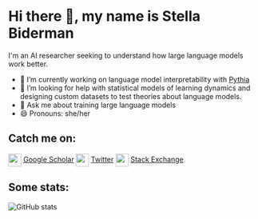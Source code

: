 # Hi there 👋, my name is Stella Biderman

I'm an AI researcher seeking to understand how large language models work better.
- 🔭 I’m currently working on language model interpretability with [Pythia](https://www.github.com/eleutherai/pythia)
- 🤔 I’m looking for help with statistical models of learning dynamics and designing custom datasets to test theories about language models.
- 💬 Ask me about training large language models
- 😄 Pronouns: she/her

## Catch me on:
<a href = 'https://scholar.google.com/citations?user=bO7H0DAAAAAJ&hl=en'> <img width = '26px' align= 'center' src="https://upload.wikimedia.org/wikipedia/commons/thumb/c/c7/Google_Scholar_logo.svg/768px-Google_Scholar_logo.svg.png"/></a> [Google Scholar](https://scholar.google.com/citations?user=bO7H0DAAAAAJ&hl=en)      <a href = 'https://mobile.twitter.com/BlancheMinerva'> <img width = '26px' align= 'center' src="https://raw.githubusercontent.com/rahulbanerjee26/githubAboutMeGenerator/main/icons/twitter.svg"/></a> [Twitter](https://mobile.twitter.com/BlancheMinerva)      <a href = 'https://math.stackexchange.com/users/123230/stella-biderman'> <img width = '26px' align= 'center' src="https://cdn.sstatic.net/Sites/math/Img/apple-touch-icon.png?v=0ae50baa40ed"/></a> [Stack Exchange](https://math.stackexchange.com/users/123230/stella-biderman)

## Some stats:

![GitHub stats](https://github-readme-stats.vercel.app/api?username=StellaAthena&count_private=true&show_icons=true&theme=nightowl)
